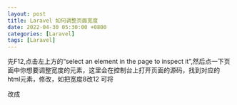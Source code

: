 ```yaml
---
layout: post
title: Laravel 如何调整页面宽度
date: 2022-04-30 05:30:00 +0800
categories: [Laravel]
tags: [Laravel]
---
```

先F12,点击左上方的“select an element in the page to inspect it”,然后点一下页面中你想要调整宽度的元素，这里会在控制台上打开页面的源码，找到对应的html元素，修改，如把宽度8改12 可将

<div class="col-md-8"> 
改成

<div class="col-md-12">